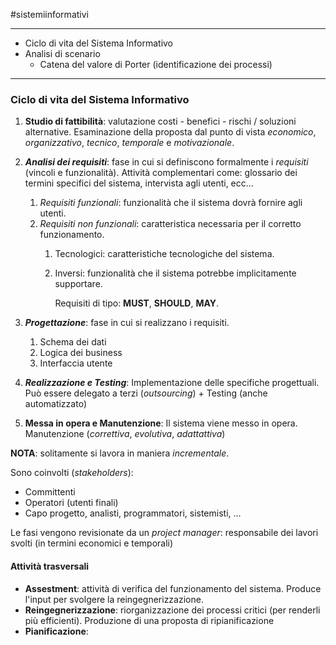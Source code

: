 #sistemiinformativi 

---
- Ciclo di vita del Sistema Informativo
- Analisi di scenario
	- Catena del valore di Porter (identificazione dei processi)

---
### Ciclo di vita del Sistema Informativo
1. **Studio di fattibilità**: valutazione costi - benefici - rischi / soluzioni alternative. Esaminazione della proposta dal punto di vista *economico*, *organizzativo*, *tecnico*, *temporale* e *motivazionale*. 
   
2. ***Analisi dei requisiti***: fase in cui si definiscono formalmente i *requisiti* (vincoli e funzionalità). Attività complementari come: glossario dei termini specifici del sistema, intervista agli utenti, ecc... 
	1. *Requisiti funzionali*: funzionalità che il sistema dovrà fornire agli utenti.
	2. *Requisiti non funzionali*: caratteristica necessaria per il corretto funzionamento.
		1. Tecnologici: caratteristiche tecnologiche del sistema.
		2. Inversi: funzionalità che il sistema potrebbe implicitamente supportare.
		   
		   Requisiti di tipo: **MUST**, **SHOULD**, **MAY**.
		   
3. ***Progettazione***: fase in cui si realizzano i requisiti.
	1. Schema dei dati
	2. Logica dei business
	3. Interfaccia utente
	   
4. ***Realizzazione e Testing***: Implementazione delle specifiche progettuali. Può essere delegato a terzi (*outsourcing*)  + Testing (anche automatizzato)
   
5. **Messa in opera e Manutenzione**: Il sistema viene messo in opera. Manutenzione (*correttiva*, *evolutiva*, *adattattiva*)
   
**NOTA**: solitamente si lavora in maniera *incrementale*.

Sono coinvolti (*stakeholders*):
- Committenti
- Operatori (utenti finali)
- Capo progetto, analisti, programmatori, sistemisti, ...

Le fasi vengono revisionate da un *project manager*: responsabile dei lavori svolti (in termini economici e temporali)

#### Attività trasversali
- **Assestment**: attività di verifica del funzionamento del sistema. Produce l'input per svolgere la reingegnerizzazione.
- **Reingegnerizzazione**: riorganizzazione dei processi critici (per renderli più efficienti). Produzione di una proposta di ripianificazione
- **Pianificazione**: 





